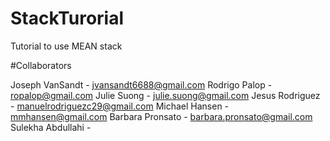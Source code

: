 # StackTurorial
Tutorial to use MEAN stack


#Collaborators

Joseph VanSandt - jvansandt6688@gmail.com
Rodrigo Palop - ropalop@gmail.com
Julie Suong - julie.suong@gmail.com
Jesus Rodriguez - manuelrodriguezc29@gmail.com
Michael Hansen - mmhansen@gmail.com
Barbara Pronsato - barbara.pronsato@gmail.com 
Sulekha Abdullahi - 
